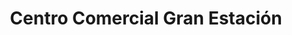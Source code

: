 ---
title: "Centro Comercial Gran Estación"
url: /bogota/centro-comercial-gran-estacion/
shop: centro comercial
---